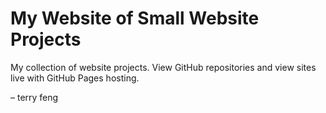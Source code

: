 # My Website of Small Website Projects

My collection of website projects. View GitHub repositories and view sites live with GitHub Pages hosting.

&ndash; terry feng
